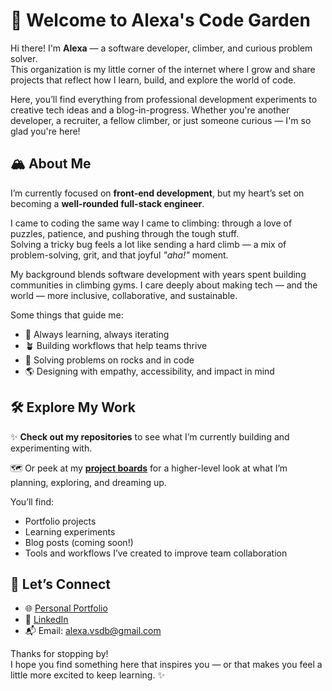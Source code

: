 # 🌿 Welcome to Alexa's Code Garden

Hi there! I'm **Alexa** — a software developer, climber, and curious problem solver.  
This organization is my little corner of the internet where I grow and share projects that reflect how I learn, build, and explore the world of code.  

Here, you’ll find everything from professional development experiments to creative tech ideas and a blog-in-progress. Whether you're another developer, a recruiter, a fellow climber, or just someone curious — I'm so glad you're here!

## 🏔️ About Me

I’m currently focused on **front-end development**, but my heart’s set on becoming a **well-rounded full-stack engineer**.  

I came to coding the same way I came to climbing: through a love of puzzles, patience, and pushing through the tough stuff.  
Solving a tricky bug feels a lot like sending a hard climb — a mix of problem-solving, grit, and that joyful *"aha!"* moment.

My background blends software development with years spent building communities in climbing gyms. I care deeply about making tech — and the world — more inclusive, collaborative, and sustainable.

Some things that guide me:
- 🌱 Always learning, always iterating
- 🪴 Building workflows that help teams thrive
- 🧗 Solving problems on rocks and in code
- 🌎 Designing with empathy, accessibility, and impact in mind

## 🛠 Explore My Work

✨ **Check out my repositories** to see what I’m currently building and experimenting with.

🗺️ Or peek at my **[project boards](https://github.com/orgs/YOUR-ORG/projects)** for a higher-level look at what I’m planning, exploring, and dreaming up.

You’ll find:
- Portfolio projects
- Learning experiments
- Blog posts (coming soon!)
- Tools and workflows I’ve created to improve team collaboration

## 🔗 Let’s Connect

- 🌐 [Personal Portfolio](https://alexa-vanschaardenburg.com)
- 💼 [LinkedIn](https://www.linkedin.com/in/alexa-vanschaardenburg/)
- 📬 Email: alexa.vsdb@gmail.com

Thanks for stopping by!  
I hope you find something here that inspires you — or that makes you feel a little more excited to keep learning. ✨  

